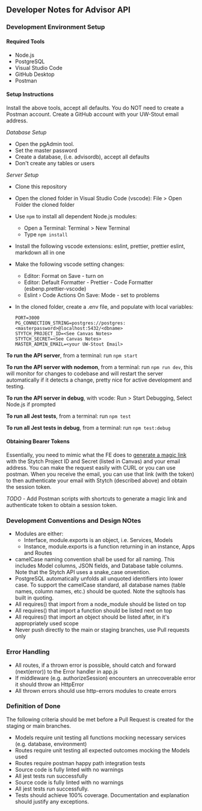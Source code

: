 ## Developer Notes for Advisor API

### Development Environment Setup

#### Required Tools

- Node.js
- PostgreSQL
- Visual Studio Code
- GitHub Desktop
- Postman

#### Setup Instructions

Install the above tools, accept all defaults. You do NOT need to create a Postman account. Create a GitHub account with your UW-Stout email address.

_Database Setup_

- Open the pgAdmin tool.
- Set the master password
- Create a database, (i.e. advisordb), accept all defaults
- Don't create any tables or users

_Server Setup_

- Clone this repository
- Open the cloned folder in Visual Studio Code (vscode): File > Open Folder the cloned folder
- Use `npm` to install all dependent Node.js modules:
  - Open a Terminal: Terminal > New Terminal
  - Type `npm install`
- Install the following vscode extensions:
  eslint, prettier, prettier eslint, markdown all in one

- Make the following vscode setting changes:

  - Editor: Format on Save - turn on
  - Editor: Default Formatter - Prettier - Code Formatter (esbenp.prettier-vscode)
  - Eslint › Code Actions On Save: Mode - set to problems

- In the cloned folder, create a .env file, and populate with local variables:

  ```env
  PORT=3000
  PG_CONNECTION_STRING=postgres://postgres:<masterpassword>@localhost:5432/<dbname>
  STYTCH_PROJECT_ID=<See Canvas Notes>
  STYTCH_SECRET=<See Canvas Notes>
  MASTER_ADMIN_EMAIL=<your UW-Stout Email>
  ```

**To run the API server**, from a terminal: run `npm start`

**To run the API server with nodemon**, from a terminal: run `npm run dev`, this will monitor for changes to codebase and will restart the server automatically if it detects a change, pretty nice for active development and testing.

**To run the API server in debug**, with vcode: Run > Start Debugging, Select Node.js if prompted

**To run all Jest tests**, from a terminal: run `npm test`

**To run all Jest tests in debug**, from a terminal: run `npm test:debug`

#### Obtaining Bearer Tokens

Essentially, you need to mimic what the FE does to [generate a magic link](https://stytch.com/docs/api/log-in-or-create-user-by-email) with the Stytch Project ID and Secret (listed in Canvas) and your email address. You can make the request easily with CURL or you can use postman. When you receive the email, you can use that link (with the token) to then authenticate your email with Stytch (described above) and obtain the session token.

_TODO_ - Add Postman scripts with shortcuts to generate a magic link and authenticate token to obtain a session token.

### Development Conventions and Design NOtes

- Modules are either:
  - Interface, module.exports is an object, i.e. Services, Models
  - Instance, module.exports is a function returning in an instance, Apps and Routes
- camelCase naming convention shall be used for all naming. This includes Model columns, JSON fields, and Database table columns. Note that the Stytch API uses a snake_case onvention.
- PostgreSQL automatically unfolds all unquoted identifiers into lower case. To support the camelCase standard, all database names (table names, column names, etc.) should be quoted. Note the sqltools has built in quoting.
- All requires() that import from a node_module should be listed on top
- All requires() that import a function should be listed next on top
- All requires() that import an object should be listed after, in it's appropriately used scope
- Never push directly to the main or staging branches, use Pull requests only

### Error Handling

- All routes, if a thrown error is possible, should catch and forward (next(error)) to the Error handler in app.js
- If middleware (e.g. authorizeSession) encounters an unrecoverable error it should throw an HttpError
- All thrown errors should use http-errors modules to create errors

### Definition of Done

The following criteria should be met before a Pull Request is created for the staging or main branches.

- Models require unit testing all functions mocking necessary services (e.g. database, environment)
- Routes require unit testing all expected outcomes mocking the Models used
- Routes require postman happy path integration tests
- Source code is fully linted with no warnings
- All jest tests run successfully
- Source code is fully linted with no warnings
- All jest tests run successfully.
- Tests should achieve 100% coverage. Documentation and explanation should justify any exceptions.
